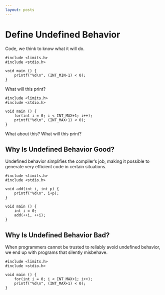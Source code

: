 ```yaml
---
layout: posts
---
```


# Define Undefined Behavior

Code, we think to know what it will do.

```
#include <limits.h>
#include <stdio.h>

void main () {
	printf("%d\n", (INT_MIN-1) < 0);
}
```

What will this print?

```
#include <limits.h>
#include <stdio.h>

void main () {
	for(int i = 0; i < INT_MAX+1; i++);
	printf("%d\n", (INT_MAX+1) < 0);
}
```

What about this? What will this print?

## Why Is Undefined Behavior Good?

Undefined behavior simplifies the compiler’s job, making it possible to generate very efficient code in certain situations.

```
#include <limits.h>
#include <stdio.h>

void add(int i, int p) {
	printf("%d\n", i+p);
}

void main () {
	int i = 0;
	add(++i, ++i);
}
```

## Why Is Undefined Behavior Bad?

When programmers cannot be trusted to reliably avoid undefined behavior, we end up with programs that silently misbehave.

```
#include <limits.h>
#include <stdio.h>

void main () {
	for(int i = 0; i < INT_MAX+1; i++);
	printf("%d\n", (INT_MAX+1) < 0);
}
```
